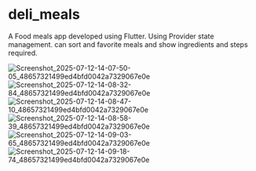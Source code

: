 # deli_meals

A Food meals app developed using Flutter. Using Provider state management. can sort and favorite meals and show ingredients
and steps required.

![Screenshot_2025-07-12-14-07-50-05_48657321499ed4bfd0042a7329067e0e](https://github.com/user-attachments/assets/8f865515-7e64-43e8-94ce-d95a7bb75642)
![Screenshot_2025-07-12-14-08-32-84_48657321499ed4bfd0042a7329067e0e](https://github.com/user-attachments/assets/7003db0e-6eff-410e-86e7-f30e7f6c6fd3)
![Screenshot_2025-07-12-14-08-47-10_48657321499ed4bfd0042a7329067e0e](https://github.com/user-attachments/assets/a1d078df-7f99-478b-8cc7-b68648cbbd17)
![Screenshot_2025-07-12-14-08-58-39_48657321499ed4bfd0042a7329067e0e](https://github.com/user-attachments/assets/095601b1-52d0-446f-a5f2-cb6ef4de5bd6)
![Screenshot_2025-07-12-14-09-03-65_48657321499ed4bfd0042a7329067e0e](https://github.com/user-attachments/assets/5d41a4a2-5e1c-4a90-87e1-fc541e2dbb5c)
![Screenshot_2025-07-12-14-09-18-74_48657321499ed4bfd0042a7329067e0e](https://github.com/user-attachments/assets/ca877cfd-d224-48cb-bd89-04de491e2eb1)

